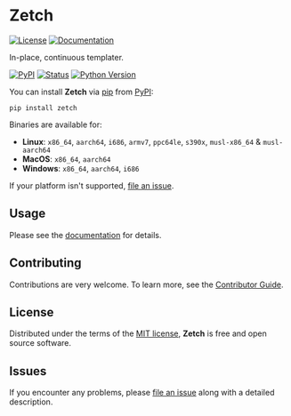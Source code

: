 
# Zetch

[![License](https://img.shields.io/badge/License-MIT-green.svg)][license]
[![Documentation](https://img.shields.io/badge/Documentation-8A2BE2)](https://zakstucke.github.io/zetch)

[license]: https://github.com/zakstucke/zetch/blob/main/LICENSE.md

In-place, continuous templater.







[![PyPI](https://img.shields.io/pypi/v/zetch.svg)][pypi status]
[![Status](https://img.shields.io/pypi/status/zetch.svg)][pypi status]
[![Python Version](https://img.shields.io/pypi/pyversions/zetch)][pypi status]

[pypi status]: https://pypi.org/project/zetch/

You can install **Zetch** via [pip](https://pip.pypa.io/) from [PyPI](https://pypi.org/):

```console
pip install zetch
```

Binaries are available for:

* **Linux**: `x86_64`, `aarch64`, `i686`, `armv7`, `ppc64le`, `s390x`,  `musl-x86_64` & `musl-aarch64`
* **MacOS**: `x86_64`, `aarch64`
* **Windows**: `x86_64`, `aarch64`, `i686`

If your platform isn't supported, [file an issue](https://github.com/zakstucke/zetch/issues).



## Usage

Please see the [documentation](https://zakstucke.github.io/zetch) for details.

## Contributing

Contributions are very welcome.
To learn more, see the [Contributor Guide](CONTRIBUTING.md).

## License

Distributed under the terms of the [MIT license](LICENSE.md),
**Zetch** is free and open source software.

## Issues

If you encounter any problems,
please [file an issue](https://github.com/zakstucke/zetch/issues) along with a detailed description.

